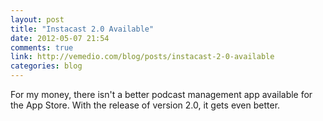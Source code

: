 ```yaml
---
layout: post
title: "Instacast 2.0 Available"
date: 2012-05-07 21:54
comments: true
link: http://vemedio.com/blog/posts/instacast-2-0-available
categories: blog
---
```


For my money, there isn't a better podcast management app available for the App Store.  With the release of version 2.0, it gets even better.
